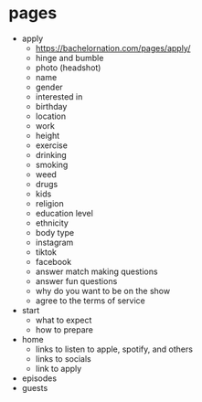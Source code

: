 # pages
- apply
	- https://bachelornation.com/pages/apply/
	- hinge and bumble
	- photo (headshot)
	- name
	- gender
	- interested in
	- birthday
	- location
	- work
	- height
	- exercise
	- drinking
	- smoking
	- weed
	- drugs
	- kids
	- religion
	- education level
	- ethnicity
	- body type
	- instagram
	- tiktok
	- facebook
	- answer match making questions
	- answer fun questions
	- why do you want to be on the show
	- agree to the terms of service
- start
	- what to expect
	- how to prepare
- home
	- links to listen to apple, spotify, and others
	- links to socials
	- link to apply
- episodes
- guests
